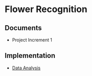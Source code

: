 # Flower Recognition

## Documents

- Project Increment 1

## Implementation

- [Data Analysis](https://github.com/nphan20181/Feature_Engineering_Project/blob/main/data_analysis.ipynb)
